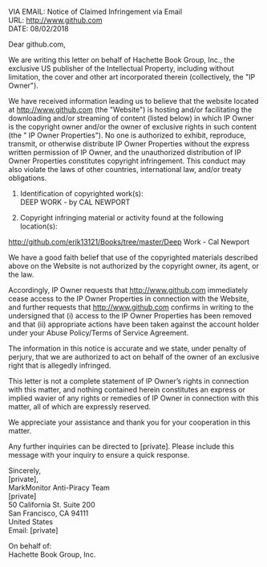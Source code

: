 VIA EMAIL:	Notice of Claimed Infringement via Email  
URL:	http://www.github.com  
DATE:	08/02/2018  

Dear github.com,  

We are writing this letter on behalf of Hachette Book Group, Inc., the exclusive US publisher of the Intellectual Property, including without limitation, the cover and other art incorporated therein (collectively, the "IP Owner").  

We have received information leading us to believe that the website located at http://www.github.com (the "Website") is hosting and/or facilitating the downloading and/or streaming of content (listed below) in which IP Owner is the copyright owner and/or the owner of exclusive rights in such content (the " IP Owner Properties"). No one is authorized to exhibit, reproduce, transmit, or otherwise distribute IP Owner Properties without the express written permission of IP Owner, and the unauthorized distribution of IP Owner Properties constitutes copyright infringement. This conduct may also violate the laws of other countries, international law, and/or treaty obligations.  

1. Identification of copyrighted work(s):  
DEEP WORK - by CAL NEWPORT  

2. Copyright infringing material or activity found at the following location(s):  

http://github.com/erik13121/Books/tree/master/Deep Work - Cal Newport  

We have a good faith belief that use of the copyrighted materials described above on the Website is not authorized by the copyright owner, its agent, or the law.  

Accordingly, IP Owner requests that http://www.github.com immediately cease access to the IP Owner Properties in connection with the Website, and further requests that http://www.github.com confirms in writing to the undersigned that (i) access to the IP Owner Properties has been removed and that (ii) appropriate actions have been taken against the account holder under your Abuse Policy/Terms of Service Agreement.  

The information in this notice is accurate and we state, under penalty of perjury, that we are authorized to act on behalf of the owner of an exclusive right that is allegedly infringed.  

This letter is not a complete statement of IP Owner’s rights in connection with this matter, and nothing contained herein constitutes an express or implied wavier of any rights or remedies of IP Owner in connection with this matter, all of which are expressly reserved.  

We appreciate your assistance and thank you for your cooperation in this matter.  

Any further inquiries can be directed to [private]. Please include this message with your inquiry to ensure a quick response.  

Sincerely,  
[private],  
MarkMonitor Anti-Piracy Team  
[private]  
50 California St. Suite 200  
San Francisco, CA 94111  
United States  
Email: [private]

On behalf of:  
Hachette Book Group, Inc.  
